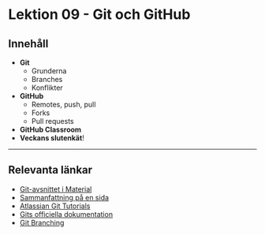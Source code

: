 # Lektion 09 - Git och GitHub

## Innehåll

* **Git**
    * Grunderna
    * Branches
    * Konflikter
* **GitHub**
    * Remotes, push, pull
    * Forks
    * Pull requests
* **GitHub Classroom**
* **Veckans slutenkät**!

---

## Relevanta länkar

* [Git-avsnittet i Material](../../../../material/misc/git/index.md)
* [Sammanfattning på en sida](https://training.github.com/downloads/github-git-cheat-sheet/)
* [Atlassian Git Tutorials](https://www.atlassian.com/git/tutorials)
* [Gits officiella dokumentation](https://git-scm.com/book/en/v2)
* [Git Branching](https://learngitbranching.js.org/)
